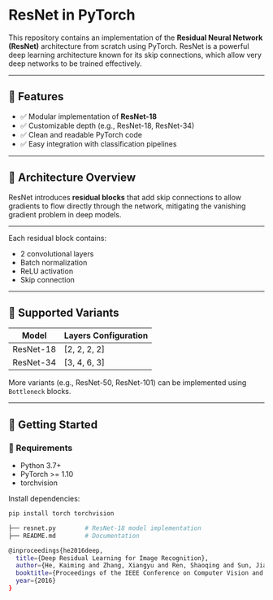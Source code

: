 # ResNet in PyTorch

This repository contains an implementation of the **Residual Neural Network (ResNet)** architecture from scratch using PyTorch. ResNet is a powerful deep learning architecture known for its skip connections, which allow very deep networks to be trained effectively.

---

## 📌 Features

- ✅ Modular implementation of **ResNet-18**
- ✅ Customizable depth (e.g., ResNet-18, ResNet-34)
- ✅ Clean and readable PyTorch code
- ✅ Easy integration with classification pipelines

---

## 🧠 Architecture Overview

ResNet introduces **residual blocks** that add skip connections to allow gradients to flow directly through the network, mitigating the vanishing gradient problem in deep models.

****

Each residual block contains:
- 2 convolutional layers
- Batch normalization
- ReLU activation
- Skip connection

---

## 🧪 Supported Variants

| Model     | Layers Configuration        |
|-----------|-----------------------------|
| ResNet-18 | [2, 2, 2, 2]                |
| ResNet-34 | [3, 4, 6, 3]                |

More variants (e.g., ResNet-50, ResNet-101) can be implemented using `Bottleneck` blocks.

---

## 🚀 Getting Started

### 🔧 Requirements

- Python 3.7+
- PyTorch >= 1.10
- torchvision

Install dependencies:

```bash
pip install torch torchvision

├── resnet.py        # ResNet-18 model implementation
├── README.md        # Documentation

@inproceedings{he2016deep,
  title={Deep Residual Learning for Image Recognition},
  author={He, Kaiming and Zhang, Xiangyu and Ren, Shaoqing and Sun, Jian},
  booktitle={Proceedings of the IEEE Conference on Computer Vision and Pattern Recognition (CVPR)},
  year={2016}
}
